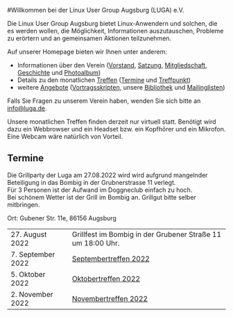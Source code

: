 #Willkommen bei der Linux User Group Augsburg (LUGA) e.V.

Die Linux User Group Augsburg bietet Linux-Anwendern und solchen, die es werden wollen, die Möglichkeit, Informationen auszutauschen, Probleme zu erörtern und an gemeinsamen Aktionen teilzunehmen.

Auf unserer Homepage bieten wir Ihnen unter anderem:

* Informationen über den Verein ([Vorstand](/Wir_ueber_uns/Kontakte/), 
[Satzung](/Wir_ueber_uns/Satzung/), [Mitgliedschaft](/Wir_ueber_uns/Mitgliedschaft/), 
[Geschichte](/Wir_ueber_uns/Geschichte/) und [Photoalbum](/Wir_ueber_uns/Album/))
* Details zu den monatlichen [Treffen](/Treffen/) ([Termine](/Treffen/Termine/) und 
[Treffpunkt](/Treffen/Treffpunkt/))
* weitere [Angebote](/Angebote/) ([Vortragsskripten](/Angebote/Vortraege/),
unsere [Bibliothek](/Angebote/Bibliothek/) und [Mailinglisten](/Angebote/Mailinglisten/))

Falls Sie Fragen zu unserem Verein haben, wenden Sie sich bitte an info@luga.de.

Unsere monatlichen Treffen finden derzeit nur virtuell statt. Benötigt wird dazu ein Webbrowser und 
ein Headset bzw. ein Kopfhörer und ein Mikrofon. Eine Webcam wäre natürlich von Vorteil.

## Termine

Die Grillparty der Luga am 27.08.2022 wird wird aufgrund mangelnder Beteiligung in 
das Bombig in der Grubnerstrasse 11 verlegt.  
Für 3 Personen ist der Aufwand im Doggneclub einfach zu hoch.  
Bei schönem Wetter ist der Grill im Bombig an. Grillgut bitte selber 
mitbringen.

Ort: Gubener Str. 11e, 86156 Augsburg

|||
|-|-|
|27. August 2022|Grillfest im Bombig in der Grubener Straße 11 um 18:00 Uhr.|
|7. September 2022|[Septembertreffen 2022](/Treffen/Termine/09_2022/)|
|5. Oktober 2022|[Oktobertreffen 2022](/Treffen/Termine/10_2022/)|
|2. November 2022|[Novembertreffen 2022](/Treffen/Termine/11_2022/)|